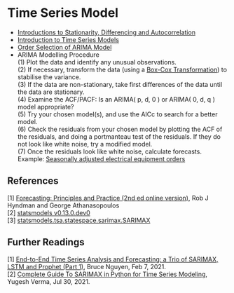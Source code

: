 # Time Series Model

* [Introductions to Stationarity, Differencing and Autocorrelation](https://colab.research.google.com/github/YenLinWu/Time_Series_Model/blob/main/Materials/Stationarity_Differencing_and_Autocorrelation.ipynb)  
* [Introduction to Time Series Models](https://colab.research.google.com/github/YenLinWu/Time_Series_Model/blob/main/Materials/Introduction_to_Time_Series_Models.ipynb)   
* [Order Selection of ARIMA Model](https://colab.research.google.com/github/YenLinWu/Time_Series_Model/blob/main/Materials/Order_Selection_of_ARIMA_Model.ipynb)    
* ARIMA Modelling Procedure    
  (1) Plot the data and identify any unusual observations.  
  (2) If necessary, transform the data (using a [Box-Cox Transformation](https://colab.research.google.com/github/YenLinWu/Time_Series_Model/blob/main/Materials/Box_Cox_Transformation.ipynb)) to stabilise the variance.  
  (3) If the data are non-stationary, take first differences of the data until the data are stationary.  
  (4) Examine the ACF/PACF: Is an ARIMA( p, d, 0 ) or ARIMA( 0, d, q ) model appropriate?  
  (5) Try your chosen model(s), and use the AICc to search for a better model.  
  (6) Check the residuals from your chosen model by plotting the ACF of the residuals, and doing a portmanteau test of the residuals. If they do not look like white noise, try a modified model.   
  (7) Once the residuals look like white noise, calculate forecasts.   
  Example: [Seasonally adjusted electrical equipment orders](https://otexts.com/fpp2/arima-r.html#example-seasonally-adjusted-electrical-equipment-orders)

## References   
[1] [Forecasting: Principles and Practice (2nd ed online version)](https://otexts.com/fpp2/), Rob J Hyndman and George Athanasopoulos   
[2] [statsmodels v0.13.0.dev0](https://www.statsmodels.org/dev/index.html)  
[3] [statsmodels.tsa.statespace.sarimax.SARIMAX](https://www.statsmodels.org/dev/generated/statsmodels.tsa.statespace.sarimax.SARIMAX.html)

## Further Readings
[1] [End-to-End Time Series Analysis and Forecasting: a Trio of SARIMAX, LSTM and Prophet (Part 1)](https://towardsdatascience.com/end-to-end-time-series-analysis-and-forecasting-a-trio-of-sarimax-lstm-and-prophet-part-1-306367e57db8), Bruce Nguyen, Feb 7, 2021.    
[2] [Complete Guide To SARIMAX in Python for Time Series Modeling](https://analyticsindiamag.com/complete-guide-to-sarimax-in-python-for-time-series-modeling/), Yugesh Verma, Jul 30, 2021.


